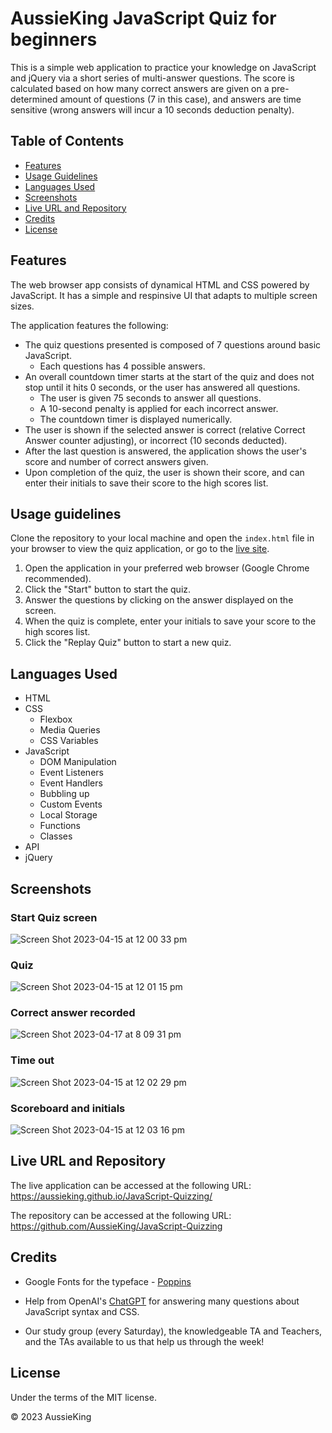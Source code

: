 # AussieKing JavaScript Quiz for beginners

This is a simple web application to practice your knowledge on JavaScript and jQuery via a short series of multi-answer questions.
The score is calculated based on how many correct answers are given on a pre-determined amount of questions (7 in this case), and answers are time sensitive (wrong answers will incur a 10 seconds deduction penalty).

## Table of Contents

- [Features](#features)
- [Usage Guidelines](#usage-guidelines)
- [Languages Used](#languages-used)
- [Screenshots](#screenshots)
- [Live URL and Repository](#live-url-and-repository)
- [Credits](#credits)
- [License](#license)

## Features

 The web browser app consists of dynamical HTML and CSS powered by JavaScript. It has a simple and respinsive UI that adapts to multiple screen sizes.

The application features the following:

- The quiz questions presented is composed of 7 questions around basic JavaScript.
  - Each questions has 4 possible answers.
- An overall countdown timer starts at the start of the quiz and does not stop until it hits 0 seconds, or the user has answered all questions.
  - The user is given 75 seconds to answer all questions.
  - A 10-second penalty is applied for each incorrect answer.
  - The countdown timer is displayed numerically.
- The user is shown if the selected answer is correct (relative Correct Answer counter adjusting), or incorrect (10 seconds deducted).
 - After the last question is answered, the application shows the user's score and number of correct answers given.
- Upon completion of the quiz, the user is shown their score, and can enter their initials to save their score to the high scores list.

## Usage guidelines

Clone the repository to your local machine and open the `index.html` file in your browser to view the quiz application, or go to the [live site](#live-url-and-repository).

1. Open the application in your preferred web browser (Google Chrome recommended).
2. Click the "Start" button to start the quiz.
3. Answer the questions by clicking on the answer displayed on the screen.
4. When the quiz is complete, enter your initials to save your score to the high scores list.
5. Click the "Replay Quiz" button to start a new quiz.

## Languages Used

- HTML
- CSS
  - Flexbox
  - Media Queries
  - CSS Variables
- JavaScript
  - DOM Manipulation
  - Event Listeners
  - Event Handlers
  - Bubbling up
  - Custom Events
  - Local Storage
  - Functions
  - Classes
 - API
  - jQuery

## Screenshots

### Start Quiz screen

![Screen Shot 2023-04-15 at 12 00 33 pm](https://user-images.githubusercontent.com/126050763/232177852-39abc647-d3b4-40b6-8d29-2446662f3c42.png)

### Quiz

![Screen Shot 2023-04-15 at 12 01 15 pm](https://user-images.githubusercontent.com/126050763/232177885-8237ecf8-eb04-4972-b5cc-c2bc6f061107.png)

### Correct answer recorded

![Screen Shot 2023-04-17 at 8 09 31 pm](https://user-images.githubusercontent.com/126050763/232454713-53125e37-6922-461f-9e5a-6498b6a46230.png)

### Time out

![Screen Shot 2023-04-15 at 12 02 29 pm](https://user-images.githubusercontent.com/126050763/232177910-64800ad5-bb79-43f9-b25f-443b7b0139ab.png)


### Scoreboard and initials

![Screen Shot 2023-04-15 at 12 03 16 pm](https://user-images.githubusercontent.com/126050763/232177934-11c4306c-19ca-4e18-9b41-a48146d92e4d.png)


## Live URL and Repository

The live application can be accessed at the following URL: https://aussieking.github.io/JavaScript-Quizzing/

The repository can be accessed at the following URL: https://github.com/AussieKing/JavaScript-Quizzing

## Credits

- Google Fonts for the typeface - [Poppins](https://fonts.google.com/specimen/Poppins)

- Help from OpenAI's [ChatGPT](https://chat.openai.com/chat) for answering many questions about JavaScript syntax and CSS.

- Our study group (every Saturday), the knowledgeable TA and Teachers, and the TAs available to us that help us through the week!

## License

Under the terms of the MIT license.

© 2023 AussieKing

